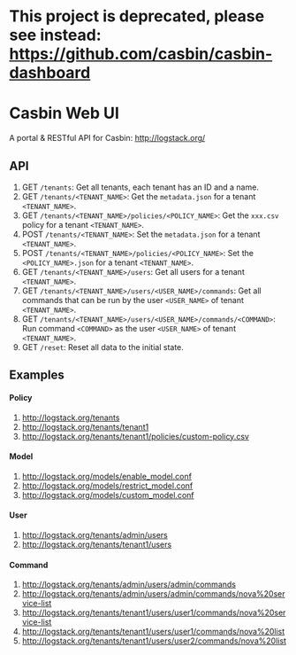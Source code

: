 # This project is deprecated, please see instead: https://github.com/casbin/casbin-dashboard

# Casbin Web UI
A portal & RESTful API for Casbin: http://logstack.org/

## API

1. GET ``/tenants``: Get all tenants, each tenant has an ID and a name.
2. GET ``/tenants/<TENANT_NAME>``: Get the ``metadata.json`` for a tenant ``<TENANT_NAME>``.
3. GET ``/tenants/<TENANT_NAME>/policies/<POLICY_NAME>``: Get the ``xxx.csv`` policy for a tenant ``<TENANT_NAME>``.
4. POST ``/tenants/<TENANT_NAME>``: Set the ``metadata.json`` for a tenant ``<TENANT_NAME>``.
5. POST ``/tenants/<TENANT_NAME>/policies/<POLICY_NAME>``: Set the ``<POLICY_NAME>.json`` for a tenant ``<TENANT_NAME>``.
6. GET ``/tenants/<TENANT_NAME>/users``: Get all users for a tenant ``<TENANT_NAME>``.
7. GET ``/tenants/<TENANT_NAME>/users/<USER_NAME>/commands``: Get all commands that can be run by the user ``<USER_NAME>`` of tenant ``<TENANT_NAME>``.
8. GET ``/tenants/<TENANT_NAME>/users/<USER_NAME>/commands/<COMMAND>``: Run command ``<COMMAND>`` as the user ``<USER_NAME>`` of tenant ``<TENANT_NAME>``.
9. GET ``/reset``: Reset all data to the initial state.

## Examples

#### Policy

1. http://logstack.org/tenants
2. http://logstack.org/tenants/tenant1
3. http://logstack.org/tenants/tenant1/policies/custom-policy.csv

#### Model

1. http://logstack.org/models/enable_model.conf
2. http://logstack.org/models/restrict_model.conf
3. http://logstack.org/models/custom_model.conf

#### User

1. http://logstack.org/tenants/admin/users
2. http://logstack.org/tenants/tenant1/users

#### Command

1. http://logstack.org/tenants/admin/users/admin/commands
2. http://logstack.org/tenants/admin/users/admin/commands/nova%20service-list
3. http://logstack.org/tenants/tenant1/users/user1/commands/nova%20service-list
4. http://logstack.org/tenants/tenant1/users/user1/commands/nova%20list
5. http://logstack.org/tenants/tenant1/users/user2/commands/nova%20list
